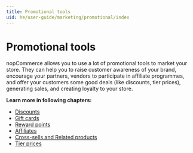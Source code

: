 ```yaml
---
title: Promotional tools
uid: he/user-guide/marketing/promotional/index
---
```


# Promotional tools

nopCommerce allows you to use a lot of promotional tools to market your store. They can help you to raise customer awareness of your brand, encourage your partners, vendors to participate in affiliate programmes, and offer your customers some good deals (like discounts, tier prices), generating sales, and creating loyalty to your store.

**Learn more in following chapters:**

- [Discounts](xref:he/user-guide/marketing/promotional/discounts/index)
- [Gift cards](xref:he/user-guide/marketing/promotional/gift-cards)
- [Reward points](xref:he/user-guide/marketing/promotional/reward-points)
- [Affiliates](xref:he/user-guide/marketing/promotional/affiliates)
- [Cross-sells and Related products](xref:he/user-guide/marketing/promotional/cross-sells-related-products)
- [Tier prices](xref:he/user-guide/marketing/promotional/tier-prices)